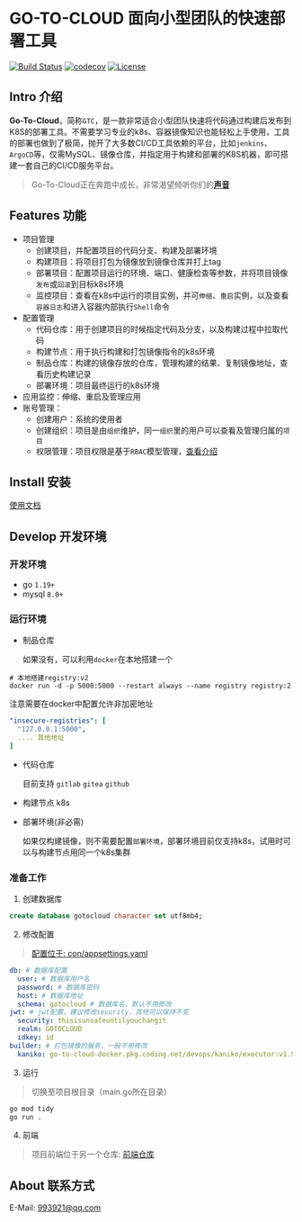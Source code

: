 # GO-TO-CLOUD 面向小型团队的快速部署工具

[![Build Status](https://github.com/go-to-cloud/go-to-cloud/actions/workflows/codecov.yml/badge.svg?branch=main)](https://github.com/go-to-cloud/go-to-cloud/actions?query=branch%3Amain)
[![codecov](https://codecov.io/gh/go-to-cloud/go-to-cloud/branch/main/graph/badge.svg?token=9Y81AN6KUA)](https://codecov.io/gh/go-to-cloud/go-to-cloud)
[![License](https://img.shields.io/badge/License-Apache%202.0-blue.svg)](https://github.com/go-to-cloud/go-to-cloud/blob/main/LICENSE)

## Intro 介绍

**Go-To-Cloud**，简称`GTC`，是一款非常适合小型团队快速将代码通过构建后发布到K8S的部署工具。不需要学习专业的k8s、容器镜像知识也能轻松上手使用，工具的部署也做到了极简，抛开了大多数CI/CD工具依赖的平台，比如`jenkins`、`ArgoCD`等，仅需MySQL、镜像仓库，并指定用于构建和部署的K8S机器，即可搭建一套自己的CI/CD服务平台。

> Go-To-Cloud正在奔跑中成长，非常渴望倾听你们的[**声音**](https://github.com/go-to-cloud/go-to-cloud/issues)

## Features 功能

- 项目管理
  - 创建项目，并配置项目的代码分支、构建及部署环境
  - 构建项目：将项目打包为镜像放到镜像仓库并打上tag
  - 部署项目：配置项目运行的环境、端口、健康检查等参数，并将项目镜像`发布`或`回滚`到目标k8s环境
  - 监控项目：查看在k8s中运行的项目实例，并可`伸缩`、`重启`实例，以及查看`容器日志`和进入容器内部执行`Shell`命令
- 配置管理
  - 代码仓库：用于创建项目的时候指定代码及分支，以及构建过程中拉取代码
  - 构建节点：用于执行构建和打包镜像指令的k8s环境
  - 制品仓库：构建的镜像存放的仓库，管理构建的结果、复制镜像地址，查看历史构建记录
  - 部署环境：项目最终运行的k8s环境
- 应用监控：伸缩、重启及管理应用
- 账号管理：
  - 创建用户：系统的使用者
  - 创建组织：项目是由`组织`维护，同一`组织`里的用户可以查看及管理归属的`项目`
  - 权限管理：项目权限是基于`RBAC`模型管理，[查看介绍](https://github.com/go-to-cloud/go-to-cloud/tree/main/internal/auth)
  
## Install 安装

[使用文档](https://go-to-cloud.github.io/docs)

## Develop 开发环境

### 开发环境

- go `1.19+`
- mysql `8.0+`

### 运行环境
- 制品仓库

  如果没有，可以利用`docker`在本地搭建一个
```shell
# 本地搭建registry:v2
docker run -d -p 5000:5000 --restart always --name registry registry:2
```

注意需要在docker中配置允许非加密地址
```yaml
"insecure-registries": [
  "127.0.0.1:5000",
  .... 其他地址
]
```

- 代码仓库

  目前支持 `gitlab` `gitea` `github`

- 构建节点
  k8s

- 部署环境(非必需)

  如果仅构建镜像，则不需要配置`部署环境`，部署环境目前仅支持k8s，试用时可以与构建节点用同一个k8s集群

### 准备工作

1. 创建数据库
```sql
create database gotocloud character set utf8mb4;
```

2. 修改配置
> [配置位于: con/appsettings.yaml](https://github.com/go-to-cloud/go-to-cloud/blob/main/conf/appsettings.yaml)

```yaml
db: # 数据库配置
  user: # 数据库用户名
  password: # 数据库密码
  host: # 数据库地址
  schema: gotocloud # 数据库名，默认不用修改
jwt: # jwt配置，建议修改security，其他可以保持不变
  security: thisisunsafeuntilyouchangit 
  realm: GOTOCLOUD
  idkey: id
builder: # 打包镜像的服务，一般不用修改
  kaniko: go-to-cloud-docker.pkg.coding.net/devops/kaniko/executor:v1.9.1-debug
```
3. 运行
> 切换至项目根目录（main.go所在目录）
```bash
go mod tidy
go run .
```

4. 前端

> 项目前端位于另一个仓库: [前端仓库](https://github.com/go-to-cloud/go-to-cloud-frontend)


## About 联系方式

E-Mail: 993921@qq.com
